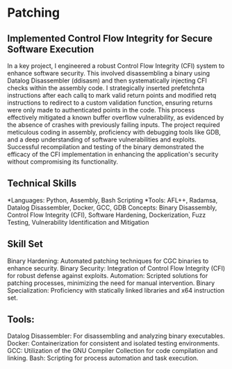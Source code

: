 # Patching
## Implemented Control Flow Integrity for Secure Software Execution
In a key project, I engineered a robust Control Flow Integrity (CFI) system to enhance software security. This involved disassembling a binary using Datalog Disassembler (ddisasm) and then systematically injecting CFI checks within the assembly code. I strategically inserted prefetchnta instructions after each callq to mark valid return points and modified retq instructions to redirect to a custom validation function, ensuring returns were only made to authenticated points in the code. This process effectively mitigated a known buffer overflow vulnerability, as evidenced by the absence of crashes with previously failing inputs. The project required meticulous coding in assembly, proficiency with debugging tools like GDB, and a deep understanding of software vulnerabilities and exploits. Successful recompilation and testing of the binary demonstrated the efficacy of the CFI implementation in enhancing the application's security without compromising its functionality.
## Technical Skills
*Languages: Python, Assembly, Bash Scripting
*Tools: AFL++, Radamsa, Datalog Disassembler, Docker, GCC, GDB
Concepts: Binary Disassembly, Control Flow Integrity (CFI), Software Hardening, Dockerization, Fuzz Testing, Vulnerability Identification and Mitigation
## Skill Set
Binary Hardening: Automated patching techniques for CGC binaries to enhance security.
Binary Security: Integration of Control Flow Integrity (CFI) for robust defense against exploits.
Automation: Scripted solutions for patching processes, minimizing the need for manual intervention.
Binary Specialization: Proficiency with statically linked libraries and x64 instruction set.
## Tools:
Datalog Disassembler: For disassembling and analyzing binary executables.
Docker: Containerization for consistent and isolated testing environments.
GCC: Utilization of the GNU Compiler Collection for code compilation and linking.
Bash: Scripting for process automation and task execution.

